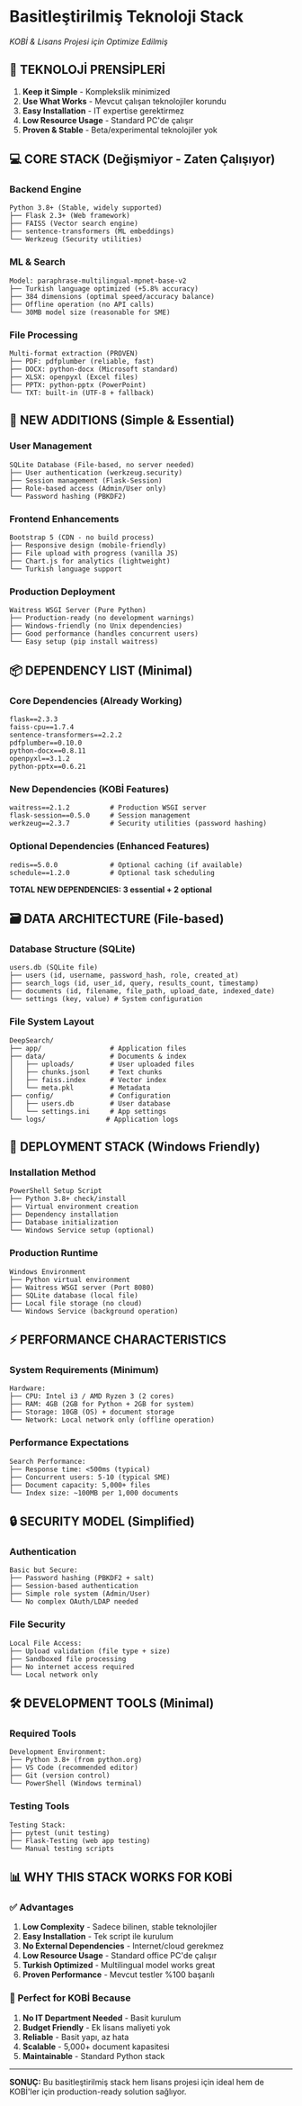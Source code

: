 # Basitleştirilmiş Teknoloji Stack
*KOBİ & Lisans Projesi için Optimize Edilmiş*

## 🎯 TEKNOLOJİ PRENSİPLERİ

1. **Keep it Simple** - Komplekslik minimized
2. **Use What Works** - Mevcut çalışan teknolojiler korundu
3. **Easy Installation** - IT expertise gerektirmez
4. **Low Resource Usage** - Standard PC'de çalışır
5. **Proven & Stable** - Beta/experimental teknolojiler yok

## 💻 CORE STACK (Değişmiyor - Zaten Çalışıyor)

### Backend Engine
```
Python 3.8+ (Stable, widely supported)
├── Flask 2.3+ (Web framework)
├── FAISS (Vector search engine)
├── sentence-transformers (ML embeddings)
└── Werkzeug (Security utilities)
```

### ML & Search
```
Model: paraphrase-multilingual-mpnet-base-v2
├── Turkish language optimized (+5.8% accuracy)
├── 384 dimensions (optimal speed/accuracy balance)
├── Offline operation (no API calls)
└── 30MB model size (reasonable for SME)
```

### File Processing
```
Multi-format extraction (PROVEN)
├── PDF: pdfplumber (reliable, fast)
├── DOCX: python-docx (Microsoft standard)
├── XLSX: openpyxl (Excel files)
├── PPTX: python-pptx (PowerPoint)
└── TXT: built-in (UTF-8 + fallback)
```

## 🔧 NEW ADDITIONS (Simple & Essential)

### User Management
```
SQLite Database (File-based, no server needed)
├── User authentication (werkzeug.security)
├── Session management (Flask-Session)
├── Role-based access (Admin/User only)
└── Password hashing (PBKDF2)
```

### Frontend Enhancements
```
Bootstrap 5 (CDN - no build process)
├── Responsive design (mobile-friendly)
├── File upload with progress (vanilla JS)
├── Chart.js for analytics (lightweight)
└── Turkish language support
```

### Production Deployment
```
Waitress WSGI Server (Pure Python)
├── Production-ready (no development warnings)
├── Windows-friendly (no Unix dependencies)
├── Good performance (handles concurrent users)
└── Easy setup (pip install waitress)
```

## 📦 DEPENDENCY LIST (Minimal)

### Core Dependencies (Already Working)
```
flask==2.3.3
faiss-cpu==1.7.4
sentence-transformers==2.2.2
pdfplumber==0.10.0
python-docx==0.8.11
openpyxl==3.1.2
python-pptx==0.6.21
```

### New Dependencies (KOBİ Features)
```
waitress==2.1.2          # Production WSGI server
flask-session==0.5.0     # Session management
werkzeug==2.3.7          # Security utilities (password hashing)
```

### Optional Dependencies (Enhanced Features)
```
redis==5.0.0             # Optional caching (if available)
schedule==1.2.0          # Optional task scheduling
```

**TOTAL NEW DEPENDENCIES: 3 essential + 2 optional**

## 🗃 DATA ARCHITECTURE (File-based)

### Database Structure (SQLite)
```
users.db (SQLite file)
├── users (id, username, password_hash, role, created_at)
├── search_logs (id, user_id, query, results_count, timestamp)
├── documents (id, filename, file_path, upload_date, indexed_date)
└── settings (key, value) # System configuration
```

### File System Layout
```
DeepSearch/
├── app/                 # Application files
├── data/                # Documents & index
│   ├── uploads/         # User uploaded files
│   ├── chunks.jsonl     # Text chunks
│   ├── faiss.index      # Vector index
│   └── meta.pkl         # Metadata
├── config/              # Configuration
│   ├── users.db         # User database
│   └── settings.ini     # App settings
└── logs/               # Application logs
```

## 🚀 DEPLOYMENT STACK (Windows Friendly)

### Installation Method
```
PowerShell Setup Script
├── Python 3.8+ check/install
├── Virtual environment creation
├── Dependency installation
├── Database initialization
└── Windows Service setup (optional)
```

### Production Runtime
```
Windows Environment
├── Python virtual environment
├── Waitress WSGI server (Port 8080)
├── SQLite database (local file)
├── Local file storage (no cloud)
└── Windows Service (background operation)
```

## ⚡ PERFORMANCE CHARACTERISTICS

### System Requirements (Minimum)
```
Hardware:
├── CPU: Intel i3 / AMD Ryzen 3 (2 cores)
├── RAM: 4GB (2GB for Python + 2GB for system)
├── Storage: 10GB (OS) + document storage
└── Network: Local network only (offline operation)
```

### Performance Expectations
```
Search Performance:
├── Response time: <500ms (typical)
├── Concurrent users: 5-10 (typical SME)
├── Document capacity: 5,000+ files
└── Index size: ~100MB per 1,000 documents
```

## 🔒 SECURITY MODEL (Simplified)

### Authentication
```
Basic but Secure:
├── Password hashing (PBKDF2 + salt)
├── Session-based authentication
├── Simple role system (Admin/User)
└── No complex OAuth/LDAP needed
```

### File Security
```
Local File Access:
├── Upload validation (file type + size)
├── Sandboxed file processing
├── No internet access required
└── Local network only
```

## 🛠 DEVELOPMENT TOOLS (Minimal)

### Required Tools
```
Development Environment:
├── Python 3.8+ (from python.org)
├── VS Code (recommended editor)
├── Git (version control)
└── PowerShell (Windows terminal)
```

### Testing Tools
```
Testing Stack:
├── pytest (unit testing)
├── Flask-Testing (web app testing)
└── Manual testing scripts
```

## 📊 WHY THIS STACK WORKS FOR KOBİ

### ✅ Advantages
1. **Low Complexity** - Sadece bilinen, stable teknolojiler
2. **Easy Installation** - Tek script ile kurulum
3. **No External Dependencies** - Internet/cloud gerekmez
4. **Low Resource Usage** - Standard office PC'de çalışır
5. **Turkish Optimized** - Multilingual model works great
6. **Proven Performance** - Mevcut testler %100 başarılı

### 🎯 Perfect for KOBİ Because
1. **No IT Department Needed** - Basit kurulum
2. **Budget Friendly** - Ek lisans maliyeti yok
3. **Reliable** - Basit yapı, az hata
4. **Scalable** - 5,000+ document kapasitesi
5. **Maintainable** - Standard Python stack

---

**SONUÇ:** Bu basitleştirilmiş stack hem lisans projesi için ideal hem de KOBİ'ler için production-ready solution sağlıyor.